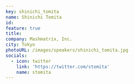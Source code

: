 ```yaml
---
key: shinichi_tomita
name: Shinichi Tomita
id: 
feature: true
title: 
company: Mashmatrix, Inc.
city: Tokyo
photoURL: /images/speakers/shinichi_tomita.jpg
socials:
  - icon: twitter
    link: 'https://twitter.com/stomita'
    name: stomita
---
```

